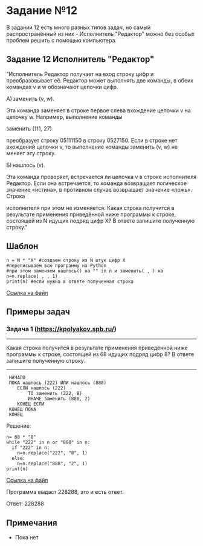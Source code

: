 # Задание №12
В задании 12 есть много разных типов задач, но самый распространённый из них - Исполнитель "Редактор" можно без особых проблем решить с помощью компьютера.

## Задание 12 Исполнитель "Редактор"
"Исполнитель Редактор получает на вход строку цифр и преобразовывает её. Редактор может выполнять две команды, в обеих командах v и w обозначают цепочки цифр.

А) заменить (v, w).

Эта команда заменяет в строке первое слева вхождение цепочки v на цепочку w. Например, выполнение команды

заменить (111, 27)

преобразует строку 05111150 в строку 0527150. Если в строке нет вхождений цепочки v, то выполнение команды заменить (v, w) не меняет эту строку.

Б) нашлось (v).

Эта команда проверяет, встречается ли цепочка v в строке исполнителя Редактор. Если она встречается, то команда возвращает логическое значение «истина», в противном случае возвращает значение «ложь». Строка

исполнителя при этом не изменяется.
Какая строка получится в результате применения приведённой ниже программы к строке, состоящей из N идущих подряд цифр X? В ответе запишите полученную строку."

## Шаблон
```
n = N * "X" #создаем строку из N штук цифр X
#переписываем всю программу на Python
#при этом заменяем нашлось() на "" in n и заменить( , ) на n=n.replace( , , 1)
print(n) #если нужна в ответе полученная строка
```
[Ссылка на файл](https://github.com/fagirton/Inf_EGE_templates/blob/8e9c5b22b6dd436d0a2f89499ba2432039202e38/templates/ex12-template.py)


## Примеры задач
### Задача 1 (https://kpolyakov.spb.ru/)
***
Какая строка получится в результате применения приведённой ниже программы к строке, состоящей из 68 идущих подряд цифр 8? В ответе запишите полученную строку.
***

```
 НАЧАЛО
 ПОКА нашлось (222) ИЛИ нашлось (888)
    ЕСЛИ нашлось (222)
        ТО заменить (222, 8)
        ИНАЧЕ заменить (888, 2)
    КОНЕЦ ЕСЛИ
 КОНЕЦ ПОКА
 КОНЕЦ
```

Решение:
```
n= 68 * "8"
while "222" in n or "888" in n:
  if "222" in n:
    n=n.replace("222", "8", 1)
  else: 
    n=n.replace("888", "2", 1)
print(n)
```
[Ссылка на файл](https://github.com/fagirton/Inf_EGE_templates/blob/8e9c5b22b6dd436d0a2f89499ba2432039202e38/examples/ex12-example.py)

Программа выдаст 228288, это и есть ответ.

Ответ: 228288


## Примечания
- Пока нет
